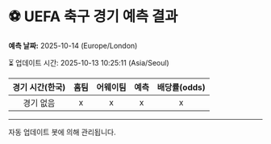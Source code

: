 # ⚽️ UEFA 축구 경기 예측 결과

**예측 날짜:** 2025-10-14 (Europe/London)

⏳ 업데이트 시간: 2025-10-13 10:25:11 (Asia/Seoul)

| 경기 시간(한국) | 홈팀 | 어웨이팀 | 예측 | 배당률(odds) |
|:-------------:|:-----:|:-------:|:-----:|:------------:|
| 경기 없음 | x | x | x | x |

---
자동 업데이트 봇에 의해 관리됩니다.
